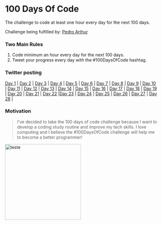 # 100 Days Of Code
The challenge to code at least one hour every day for the next 100 days.

Challenge being fulfilled by: [Pedro Arthur](https://github.com/Pedroor/)

### Two Main Rules
1.  Code minimum an hour every day for the next 100 days.
2.  Tweet your progress every day with the #100DaysOfCode hashtag.

### Twitter posting
[Day 1](https://twitter.com/Progranmer/status/1399770343712215040) | [Day 2](https://twitter.com/Progranmer/status/1400076370122842112) |   [Day 3](https://twitter.com/Progranmer/status/1400428144939634688) |  [Day 4](https://twitter.com/Progranmer/status/1400812370289696772) | [Day 5](https://twitter.com/Progranmer/status/1401265541281628162) | [Day 6](https://twitter.com/Progranmer/status/1401592735006695432) | [Day 7](https://twitter.com/Progranmer/status/1401922208918872075) | [Day 8](https://twitter.com/Progranmer/status/1402245307786747908) | [Day 9](https://twitter.com/Progranmer/status/1402620542189031428) | [Day 10](https://twitter.com/Progranmer/status/1402620542189031428) | [Day 11](https://twitter.com/Progranmer/status/1403317198932881410) |  [Day 12](https://twitter.com/Progranmer/status/1403802268605030403) | [Day 13](https://twitter.com/Progranmer/status/1404074480683651075) |  [Day 14](https://twitter.com/Progranmer/status/1404550567230382082) |  [Day 15](https://twitter.com/Progranmer/status/1404956066610397191) |  [Day 16](https://twitter.com/Progranmer/status/1404956066610397191) | [Day 17](https://twitter.com/Progranmer/status/1405485198297473025) | [Day 18](https://twitter.com/Progranmer/status/1405888902385262594) | [Day 19](https://twitter.com/Progranmer/status/1406322990841843718) | [Day 20](https://twitter.com/Progranmer/status/1400428144939634688) |  [Day 21](https://twitter.com/Progranmer/status/1401592735006695432) |  [Day 22](https://twitter.com/Progranmer/status/1407302361148805122) |[Day 23](https://twitter.com/Progranmer/status/1407302361148805122) | [Day 24](https://twitter.com/Progranmer/status/1400812370289696772) | [Day 25](https://twitter.com/Progranmer/status/1408388182929031168) | [Day 26](https://twitter.com/Progranmer/status/1408929538424385537) | [Day 27](https://twitter.com/Progranmer/status/1409287386228531205) |  [Day 28](https://twitter.com/Progranmer/status/1409673579080282121) | 









### Motivation

> I've decided to take the 100 days of code challenge because I want to develop a coding study routine and improve my tech skills. I love computing and I believe the #100DaysOfCode challenge will help me to become a better programmer!

<img alt="teste" src="https://avatars.githubusercontent.com/pedroor" width="250px" align="center" />

